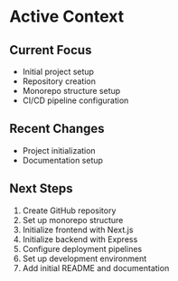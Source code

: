 # Active Context

## Current Focus

- Initial project setup
- Repository creation
- Monorepo structure setup
- CI/CD pipeline configuration

## Recent Changes

- Project initialization
- Documentation setup

## Next Steps

1. Create GitHub repository
2. Set up monorepo structure
3. Initialize frontend with Next.js
4. Initialize backend with Express
5. Configure deployment pipelines
6. Set up development environment
7. Add initial README and documentation
